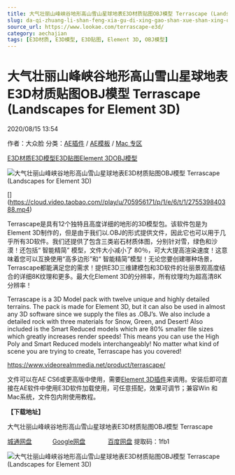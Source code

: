 ```yaml
---
title: 大气壮丽山峰峡谷地形高山雪山星球地表E3D材质贴图OBJ模型 Terrascape (Landscapes for Element 3D)
slug: da-qi-zhuang-li-shan-feng-xia-gu-di-xing-gao-shan-xue-shan-xing-qiu-di-biao-e3dcai-zhi-tie-tu-objmo-xing-terrascape-landscapes-for-element-3d
source_url: https://www.lookae.com/terrascape-e3d/
category: aechajian
tags: [E3D材质, E3D模型, E3D贴图, Element 3D, OBJ模型]
---
```

# 大气壮丽山峰峡谷地形高山雪山星球地表E3D材质贴图OBJ模型 Terrascape (Landscapes for Element 3D)

2020/08/15 13:54

作者：大众脸
分类：[AE插件](https://www.lookae.com/after-effects/aechajian/) / [AE模板](https://www.lookae.com/after-effects/other-after-effects/) / [Mac 专区](https://www.lookae.com/mac-osx/)

[E3D材质](https://www.lookae.com/tag/e3d%e6%9d%90%e8%b4%a8/)[E3D模型](https://www.lookae.com/tag/e3d%e6%a8%a1%e5%9e%8b/)[E3D贴图](https://www.lookae.com/tag/e3d%e8%b4%b4%e5%9b%be/)[Element 3D](https://www.lookae.com/tag/element-3d/)[OBJ模型](https://www.lookae.com/tag/obj%e6%a8%a1%e5%9e%8b/)

![大气壮丽山峰峡谷地形高山雪山星球地表E3D材质贴图OBJ模型 Terrascape (Landscapes for Element 3D)](https://www.lookae.com/wp-content/uploads/2020/08/Terrascape-E3D.jpg "大气壮丽山峰峡谷地形高山雪山星球地表E3D材质贴图OBJ模型 Terrascape (Landscapes for Element 3D)-LookAE.com")

[﻿[﻿]("https://cloud.video.taobao.com//play/u/705956171/p/1/e/6/t/1/275539840388.mp4)](https://cloud.video.taobao.com//play/u/705956171/p/1/e/6/t/1/275539840388.mp4)

Terrascape是具有12个独特且高度详细的地形的3D模型包。该软件包是为Element 3D制作的，但是由于我们以.OBJ的形式提供文件，因此它也可以用于几乎所有3D软件。我们还提供了包含三类岩石材质体图，分别针对雪，绿色和沙漠！还包括“ 智能精简” 模型，文件大小减小了 80％，可大大提高渲染速度！这意味着您可以互换使用“高多边形”和“ 智能精简”模型！无论您要创建哪种场景，Terrascape都能满足您的需求！提供E3D三维建模包和3D软件的壮丽景观高度结合的详细8K纹理和更多。最大化Element 3D的分辨率，所有纹理均为超高清8K分辨率！

Terrascape is a 3D Model pack with twelve unique and highly detailed terrains. The pack is made for Element 3D, but it can also be used in almost any 3D software since we supply the files as .OBJ’s. We also include a detailed rock with three materials for Snow, Green, and Desert! Also included is the Smart Reduced models which are 80% smaller file sizes which greatly increases render speeds! This means you can use the High Poly and Smart Reduced models interchangeably! No matter what kind of scene you are trying to create, Terrascape has you covered!

https://www.videorealmmedia.net/product/terrascape/

文件可以在AE CS6或更高版中使用，需要[Element 3D插件](https://www.lookae.com/e3d-2169-mac/)来调用。安装后即可直接在AE软件中使用E3D软件加载使用，可任意搭配，效果可调节；兼容Win 和 Mac系统，文件包内附使用教程。

**【下载地址】**

大气壮丽山峰峡谷地形高山雪山星球地表E3D材质贴图OBJ模型 Terrascape

[城通网盘](https://089u.com/file/680462-457303746)            [Google网盘](https://drive.google.com/file/d/1neUnDELcXIwmcgYAgWdyEC2qpCH2je7U/view?usp=sharing)             [百度网盘](https://pan.baidu.com/s/1Xil4-3ygWIymTj4EstsdMw) 提取码：1fb1

![大气壮丽山峰峡谷地形高山雪山星球地表E3D材质贴图OBJ模型 Terrascape (Landscapes for Element 3D)](https://img.alicdn.com/imgextra/i3/705956171/O1CN01PR36kh1vSMjn6UMvK_!!705956171.jpg "大气壮丽山峰峡谷地形高山雪山星球地表E3D材质贴图OBJ模型 Terrascape (Landscapes for Element 3D)-LookAE.com")
